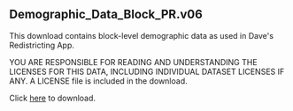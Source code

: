 ## Demographic_Data_Block_PR.v06
This download contains block-level demographic data as used in Dave's Redistricting App.

YOU ARE RESPONSIBLE FOR READING AND UNDERSTANDING THE LICENSES FOR THIS DATA, INCLUDING INDIVIDUAL DATASET LICENSES IF ANY.
A LICENSE file is included in the download.

Click [here](https://data.dra2020.net/file/dra-block-data/Demographic_Data_Block_PR.v06.zip) to download.